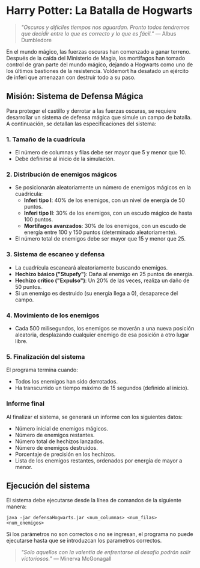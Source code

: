 # Harry Potter: La Batalla de Hogwarts

> *"Oscuros y difíciles tiempos nos aguardan. Pronto todos tendremos que decidir entre lo que es correcto y lo que es fácil."* — Albus Dumbledore

En el mundo mágico, las fuerzas oscuras han comenzado a ganar terreno. Después de la caída del Ministerio de Magia, los mortífagos han tomado control de gran parte del mundo mágico, dejando a Hogwarts como uno de los últimos bastiones de la resistencia. Voldemort ha desatado un ejército de inferi que amenazan con destruir todo a su paso.

## Misión: Sistema de Defensa Mágica

Para proteger el castillo y derrotar a las fuerzas oscuras, se requiere desarrollar un sistema de defensa mágica que simule un campo de batalla. A continuación, se detallan las especificaciones del sistema:

### 1. Tamaño de la cuadrícula
- El número de columnas y filas debe ser mayor que 5 y menor que 10.
- Debe definirse al inicio de la simulación.

### 2. Distribución de enemigos mágicos
- Se posicionarán aleatoriamente un número de enemigos mágicos en la cuadrícula:
  - **Inferi tipo I**: 40% de los enemigos, con un nivel de energía de 50 puntos.
  - **Inferi tipo II**: 30% de los enemigos, con un escudo mágico de hasta 100 puntos.
  - **Mortífagos avanzados**: 30% de los enemigos, con un escudo de energía entre 100 y 150 puntos (determinado aleatoriamente).
- El número total de enemigos debe ser mayor que 15 y menor que 25.

### 3. Sistema de escaneo y defensa
- La cuadrícula escaneará aleatoriamente buscando enemigos.
- **Hechizo básico ("Stupefy")**: Daña al enemigo en 25 puntos de energía.
- **Hechizo crítico ("Expulso")**: Un 20% de las veces, realiza un daño de 50 puntos.
- Si un enemigo es destruido (su energía llega a 0), desaparece del campo.

### 4. Movimiento de los enemigos
- Cada 500 milisegundos, los enemigos se moverán a una nueva posición aleatoria, desplazando cualquier enemigo de esa posición a otro lugar libre.

### 5. Finalización del sistema
El programa termina cuando:
- Todos los enemigos han sido derrotados.
- Ha transcurrido un tiempo máximo de 15 segundos (definido al inicio).

### Informe final
Al finalizar el sistema, se generará un informe con los siguientes datos:
- Número inicial de enemigos mágicos.
- Número de enemigos restantes.
- Número total de hechizos lanzados.
- Número de enemigos destruidos.
- Porcentaje de precisión en los hechizos.
- Lista de los enemigos restantes, ordenados por energía de mayor a menor.

## Ejecución del sistema
El sistema debe ejecutarse desde la línea de comandos de la siguiente manera:

```
java -jar defensaHogwarts.jar <num_columnas> <num_filas> <num_enemigos>
```

Si los parámetros no son correctos o no se ingresan, el programa no puede ejecutarse hasta que se introduzcan los parametros correctos.

> *"Solo aquellos con la valentía de enfrentarse al desafío podrán salir victoriosos."* — Minerva McGonagall


